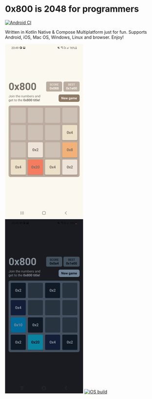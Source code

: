 # 0x800 is 2048 for programmers

[![Android CI](https://github.com/bitlinker/0x800/actions/workflows/android.yml/badge.svg)](https://github.com/bitlinker/0x800/actions/workflows/android.yml)

Written in Kotlin Native & Compose Multiplatform just for fun. Supports Android, iOS, Mac OS, Windows, Linux and browser. Enjoy!

<img src="!github/images/screenshot-day.jpg?raw=true" width="256"> <img src="!github/images/screenshot-night.jpg?raw=true" width="256">
[![iOS build](https://github.com/bitlinker/0x800/actions/workflows/ios.yml/badge.svg)](https://github.com/bitlinker/0x800/actions/workflows/ios.yml)
